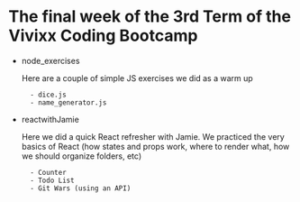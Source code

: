 # The final week of the 3rd Term of the Vivixx Coding Bootcamp

- node_exercises

    Here are a couple of simple JS exercises we did as a warm up

        - dice.js
        - name_generator.js

- reactwithJamie

    Here we did a quick React refresher with Jamie. We practiced the very basics of React (how states and props work, where to render what, how we should organize folders, etc)

        - Counter
        - Todo List
        - Git Wars (using an API)
